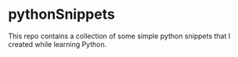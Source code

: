 # pythonSnippets
This repo contains a collection of some simple python snippets that I created while learning Python.

